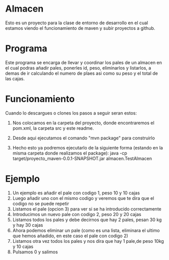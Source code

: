 # Almacen
Esto es un proyecto para la clase de entorno de desarrollo en el cual estamos viendo el funcionamiento de maven y subir proyectos a github.
# Programa
Este programa se encarga de llevar y coordinar los pales de un almacen en el cual podras añadir pales, ponerles id, peso, eliminarlos y listarlos, a demas de ir calculando el numero de plaes asi como su peso y el total de las cajas.
# Funcionamiento
Cuando lo descargues o clones los pasos a seguir seran estos:
  1. Nos colocamos en la carpeta del proyecto, donde encontraremos el pom.xml, la carpeta src y este readme.
  
  2. Desde aqui ejecutamos el comando "mvn package" para construirlo
  
  3. Hecho esto ya podremos ejecutarlo de la siguiente forma (estando en la misma carpeta donde realizamos el package): 
  java -cp target/proyecto_maven-0.0.1-SNAPSHOT.jar almacen.TestAlmacen
  
# Ejemplo
1. Un ejemplo es añadir el pale con codigo 1, peso 10 y 10 cajas
2. Luego añadir uno con el mismo codigo y veremos que te dira que el codigo no se puede repetir
3. Listamos el pale (opcion 3) para ver si se ha introducido correctamente
4. Introducimos un nuevo pale con codigo 2, peso 20 y 20 cajas
5. Listamos todos los pales y debe decirnos que hay 2 pales, pesan 30 kg y hay 30 cajas
6. Ahora podemos eliminar un pale (como es una lista, eliminara el ultimo que hemos añadido, en este caso el pale con codigo 2)
7. Listamos otra vez todos los pales y nos dira que hay 1 pale,de peso 10kg y 10 cajas
8. Pulsamos 0 y salimos


